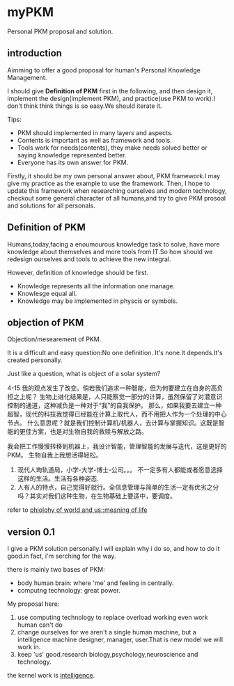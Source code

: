 # myPKM
Personal PKM proposal and solution.

introduction
------------
Aimming to offer a good proposal for human's Personal Knowledge Management. 

I should give __Definition of PKM__ first in the following, and then design it, implement the design(implement PKM), and practice(use PKM to work).I don't think think things is so easy.We should iterate it.

Tips:
+ PKM should implemented in many layers and aspects.
+ Contents is important as well as framework and tools.
+ Tools work for needs(contents), they make needs solved better or saying knowledge represented better.
+ Everyone has its own answer for PKM.

Firstly, it should be my own personal answer about,  PKM framework.I may give my practice as the example to use the framework. Then, I hope to  update this framework when researching ourselves and modern technology,  checkout some general character of all humans,and try to give PKM prosoal and solutions for all personals.

Definition of PKM
-----------------
Humans,today,facing a enoumourous knowledge task to solve, have more knowledge about themselves and more tools from IT.So how should we redesign ourselves and tools to achieve the new integral.

However, definition of knowledge should be first.
+ Knowledge represents all the information one manage.
+ Knowlesge equal all.
+ Knowledge may be implemented in physcis or symbols.


objection of PKM
-------------
Objection/mesearement of PKM.

It is a difficult and easy question:No one definition.
It's none.It depends.It's created personally.

Just like a question, what is object of a solar system?

4-15 我的观点发生了改变。倘若我们追求一种智能，但为何要建立在自身的高负担之上呢？
生物上进化结果是，人只能察觉一部分的计算，虽然保留了对潜意识控制的通道，这种减负是一种对于“我”的自我保护。
那么，如果我要去建立一种超智，现代的科技我觉得已经能在计算上取代人，而不用把人作为一个处理的中心节点。
什么意思呢？就是我们控制计算机/机器人，去计算与掌握知识。这既是智能的更佳方案，也是对生物自我的救赎与解放之路。

我会把工作慢慢转移到机器上，我设计智能，管理智能的发展与迭代，这是更好的PKM。
生物自我上我想活得轻松。

1. 现代人珣轨道局，小学-大学-博士-公司。。。    不一定多有人都能或者愿意选择这样的生活。生活有各种姿态.
2. 人有人的特点，自己觉得好就行。全信息管理与简单的生活一定有优劣之分吗？其实对我们这种生物，在生物基础上要适中，要调度。


refer to [phiolohy of world and us::meaning of life]()

version 0.1
---------
I give a PKM solution personally.I will explain why i do so, and how to do it good.in fact, i'm serching for the way.

there is mainly two bases of PKM:
+ body human brain: where 'me' and feeling in centrally.
+ computng technology: great power.

My proposal here:
1) use computing technology to replace overload working even work human can't do
2) change ourselves for we aren't a single human machine, but a intelligence machine designer, manager, user.That is new model we will work in.
3) keep 'us' good.research biology,psychology,neuroscience and technology. 

the kernel work is [intelligence]().



